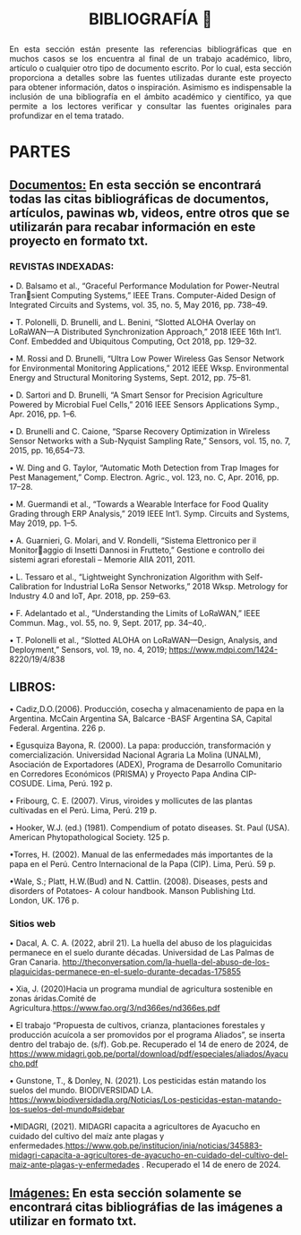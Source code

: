 #    <p align="center"> BIBLIOGRAFÍA 📄</p>

<p align="justify"> En esta sección están presente las referencias bibliográficas que en muchos casos se los encuentra al final de un trabajo académico, libro, artículo o cualquier otro tipo de documento escrito. Por lo cual, esta sección proporciona a detalles sobre las fuentes utilizadas durante este proyecto para obtener información, datos o inspiración. Asimismo es indispensable la inclusión de una bibliografía  en el ámbito académico y científico, ya que permite a los lectores verificar y consultar las fuentes originales para profundizar en el tema tratado. </p>


# PARTES
## [Documentos:](https://github.com/Fx2048/Team_4_FdD/blob/main/Bibliograf%C3%ADa/Documentos.txt) En esta sección se encontrará todas las citas bibliográficas de documentos, artículos, pawinas wb, videos, entre otros que se utilizarán para recabar información en este proyecto en formato txt.

### REVISTAS INDEXADAS:
• D. Balsamo et al., “Graceful Performance Modulation for Power-Neutral Transient Computing Systems,” IEEE Trans. Computer-Aided Design of Integrated 
Circuits and Systems, vol. 35, no. 5, May 2016, pp. 738–49.

• T. Polonelli, D. Brunelli, and L. Benini, “Slotted ALOHA Overlay on 
LoRaWAN—A Distributed Synchronization Approach,” 2018 IEEE 16th Int’l. 
Conf. Embedded and Ubiquitous Computing, Oct 2018, pp. 129–32. 

• M. Rossi and D. Brunelli, “Ultra Low Power Wireless Gas Sensor Network 
for Environmental Monitoring Applications,” 2012 IEEE Wksp. Environmental 
Energy and Structural Monitoring Systems, Sept. 2012, pp. 75–81. 

•  D. Sartori and D. Brunelli, “A Smart Sensor for Precision Agriculture Powered 
by Microbial Fuel Cells,” 2016 IEEE Sensors Applications Symp., Apr. 2016, 
pp. 1–6. 

• D. Brunelli and C. Caione, “Sparse Recovery Optimization in Wireless Sensor 
Networks with a Sub-Nyquist Sampling Rate,” Sensors, vol. 15, no. 7, 2015, 
pp. 16,654–73. 

•  W. Ding and G. Taylor, “Automatic Moth Detection from Trap Images for Pest 
Management,” Comp. Electron. Agric., vol. 123, no. C, Apr. 2016, pp. 17–28.

•  M. Guermandi et al., “Towards a Wearable Interface for Food Quality Grading 
through ERP Analysis,” 2019 IEEE Int’l. Symp. Circuits and Systems, May 2019, 
pp. 1–5. 

•  A. Guarnieri, G. Molari, and V. Rondelli, “Sistema Elettronico per il Monitoraggio di Insetti Dannosi in Frutteto,” Gestione e controllo dei sistemi agrari eforestali – Memorie AIIA 2011, 2011. 

•  L. Tessaro et al., “Lightweight Synchronization Algorithm with Self-Calibration 
for Industrial LoRa Sensor Networks,” 2018 Wksp. Metrology for Industry 4.0 
and IoT, Apr. 2018, pp. 259–63. 

• F. Adelantado et al., “Understanding the Limits of LoRaWAN,” IEEE Commun. 
Mag., vol. 55, no. 9, Sept. 2017, pp. 34–40,. 

• T. Polonelli et al., “Slotted ALOHA on LoRaWAN—Design, Analysis, and 
Deployment,” Sensors, vol. 19, no. 4, 2019; https://www.mdpi.com/1424-
8220/19/4/838

## LIBROS:
• Cadiz,D.O.(2006). Producción, cosecha y almacenamiento de
papa en la Argentina. McCain Argentina SA, Balcarce -BASF Argentina SA, Capital Federal. Argentina. 226 p.

• Egusquiza Bayona, R. (2000). La papa: producción,
transformación y comercialización. Universidad
Nacional Agraria La Molina (UNALM), Asociación de
Exportadores (ADEX), Programa de Desarrollo
Comunitario en Corredores Económicos (PRISMA) y
Proyecto Papa Andina CIP-COSUDE. Lima, Perú. 192 p.

• Fribourg, C. E. (2007). Virus, viroides y mollicutes de las plantas
cultivadas en el Perú. Lima, Perú. 219 p.

• Hooker, W.J. (ed.) (1981). Compendium of potato diseases. St.
Paul (USA). American Phytopathological Society. 125 p.

•Torres, H. (2002). Manual de las enfermedades más importantes
de la papa en el Perú. Centro Internacional de la Papa
(CIP). Lima, Perú. 59 p.

•Wale, S.; Platt, H.W.(Bud) and N. Cattlin. (2008). Diseases, pests
and disorders of Potatoes- A colour handbook.
Manson Publishing Ltd. London, UK. 176 p.

### Sitios web


• Dacal, A. C. A. (2022, abril 21). La huella del abuso de los plaguicidas permanece en el suelo durante décadas. Universidad de Las Palmas de Gran Canaria. http://theconversation.com/la-huella-del-abuso-de-los-plaguicidas-permanece-en-el-suelo-durante-decadas-175855

• Xia, J. (2020)Hacia un programa mundial de agricultura sostenible en zonas áridas.Comité de Agricultura.https://www.fao.org/3/nd366es/nd366es.pdf 

• El trabajo “Propuesta de cultivos, crianza, plantaciones forestales y producción acuícola a ser promovidos por el programa Aliados”, se inserta dentro del trabajo de. (s/f). Gob.pe. Recuperado el 14 de enero de 2024, de https://www.midagri.gob.pe/portal/download/pdf/especiales/aliados/Ayacucho.pdf

• Gunstone, T., & Donley, N. (2021). Los pesticidas están matando los suelos del mundo. BIODIVERSIDAD LA. https://www.biodiversidadla.org/Noticias/Los-pesticidas-estan-matando-los-suelos-del-mundo#sidebar

•MIDAGRI, (2021). MIDAGRI capacita a agricultores de Ayacucho en cuidado del cultivo del maíz ante plagas y enfermedades.https://www.gob.pe/institucion/inia/noticias/345883-midagri-capacita-a-agricultores-de-ayacucho-en-cuidado-del-cultivo-del-maiz-ante-plagas-y-enfermedades . Recuperado el 14 de enero de 2024.

## [Imágenes:](https://github.com/Fx2048/Team_4_FdD/blob/main/Bibliograf%C3%ADa/Im%C3%A1genes.txt) En esta sección solamente se encontrará citas bibliográfias de las imágenes a utilizar en formato txt.



